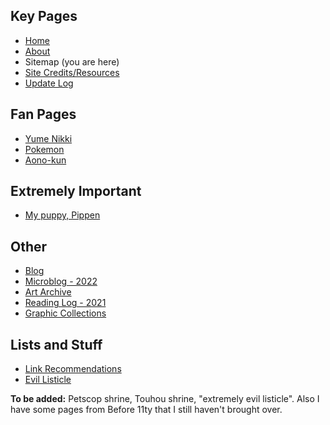 ## Key Pages
* [Home](../home/)
* [About](../about/)
* Sitemap (you are here)
* [Site Credits/Resources](../credits/)
* [Update Log](../update-log/)
## Fan Pages
* [Yume Nikki](../yume-nikki/)
* [Pokemon](../pokemon/)
* [Aono-kun](../aono/)
## Extremely Important
* [My puppy, Pippen](../pippen/)
## Other
* [Blog](../blog/)
* [Microblog - 2022](../diary-2022/)
* [Art Archive](../ort/)
* [Reading Log - 2021](../book-club/)
* [Graphic Collections](../silly-stuff/)
## Lists and Stuff
* [Link Recommendations](../link-directory/)
* [Evil Listicle](../evil-listicle/)

**To be added:** Petscop shrine, Touhou shrine, "extremely evil listicle". Also I have some pages from Before 11ty that I still haven't brought over.